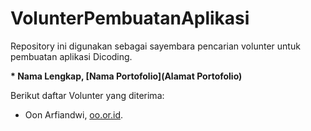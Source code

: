 # VolunterPembuatanAplikasi
Repository ini digunakan sebagai sayembara pencarian volunter untuk pembuatan aplikasi Dicoding.

**\* Nama Lengkap, [Nama Portofolio](Alamat Portofolio)**

Berikut daftar Volunter yang diterima:

* Oon Arfiandwi, [oo.or.id](https://oo.or.id).
